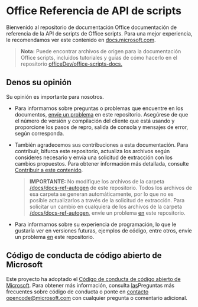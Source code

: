 # <a name="office-scripts-api-reference"></a>Office Referencia de API de scripts

Bienvenido al repositorio de documentación Office documentación de referencia de la API de scripts de Office scripts. Para una mejor experiencia, le recomendamos ver este contenido en [docs.microsoft.com](https://docs.microsoft.com/javascript/api/office-scripts/overview).

> **Nota:** Puede encontrar archivos de origen para la documentación Office scripts, incluidos tutoriales y guías de cómo hacerlo en el repositorio [officeDev/office-scripts-docs.](https://github.com/OfficeDev/office-scripts-docs)

## <a name="give-us-your-feedback"></a>Denos su opinión

Su opinión es importante para nosotros.

* Para informarnos sobre preguntas o problemas que encuentre en los documentos, [envíe un problema](https://github.com/OfficeDev/office-scripts-docs-reference/issues) en este repositorio. Asegúrese de que el número de versión y compilación del cliente que está usando y proporcione los pasos de repro, salida de consola y mensajes de error, según corresponda.

* También agradecemos sus contribuciones a esta documentación. Para contribuir, bifurca este repositorio, actualiza los archivos según consideres necesario y envía una solicitud de extracción con los cambios propuestos. Para obtener información más detallada, consulte [Contribuir a este contenido](Contributing.md).

    > **IMPORTANTE:** No modifique los archivos de la carpeta [/docs/docs-ref-autogen](https://github.com/OfficeDev/office-scripts-docs-reference/tree/master/docs/docs-ref-autogen) de este repositorio. Todos los archivos de esa carpeta se generan automáticamente, por lo que no es posible actualizarlos a través de la solicitud de extracción. Para solicitar un cambio en cualquiera de los archivos de la carpeta [/docs/docs-ref-autogen,](https://github.com/OfficeDev/office-scripts-docs-reference/tree/master/docs/docs-ref-autogen) envíe un problema [en](https://github.com/OfficeDev/office-scripts-docs-reference/issues) este repositorio.

* Para informarnos sobre su experiencia de programación, lo que le gustaría ver en versiones futuras, ejemplos de código, entre otros, envíe un problema [en](https://github.com/OfficeDev/office-scripts-docs-reference/issues) este repositorio.

## <a name="microsoft-open-source-code-of-conduct"></a>Código de conducta de código abierto de Microsoft

Este proyecto ha adoptado el [Código de conducta de código abierto de Microsoft](https://opensource.microsoft.com/codeofconduct/).
Para obtener más información, consulta [las](https://opensource.microsoft.com/codeofconduct/faq/)Preguntas más frecuentes sobre código de conducta o ponte en [contacto opencode@microsoft.com](mailto:opencode@microsoft.com) con cualquier pregunta o comentario adicional.
